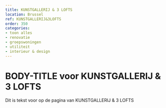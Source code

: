 ```yaml
---
title: KUNSTGALLERIJ & 3 LOFTS
location: Brussel
ref: KUNSTGALLERIJ&3LOFTS
order: 350
categories:
- toon alles
- renovatie
- groepswoningen
- utiliteit
- interieur & design
---
```

# BODY-TITLE voor KUNSTGALLERIJ & 3 LOFTS

Dit is tekst voor op de pagina van KUNSTGALLERIJ & 3 LOFTS